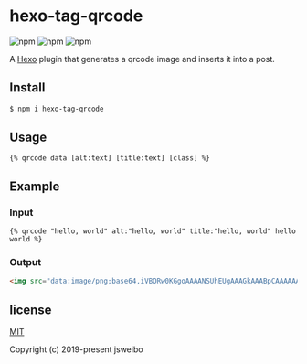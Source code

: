 # hexo-tag-qrcode

![npm](https://img.shields.io/npm/v/hexo-tag-qrcode.svg)
![npm](https://img.shields.io/npm/dt/hexo-tag-qrcode.svg)
![npm](https://img.shields.io/npm/l/hexo-tag-qrcode.svg)

A [Hexo](https://hexo.io/) plugin that generates a qrcode image and inserts it into a post.

## Install

```bash
$ npm i hexo-tag-qrcode
```

## Usage

```
{% qrcode data [alt:text] [title:text] [class] %}
```

## Example

### Input

```
{% qrcode "hello, world" alt:"hello, world" title:"hello, world" hello world %}
```

### Output

```html
<img src="data:image/png;base64,iVBORw0KGgoAAAANSUhEUgAAAGkAAABpCAAAAAAc6VLmAAAA6klEQVR42u3ZwQ6EIAxFUf7/p3GniaHlVZlMi7crDbHHBaEFWptHP+N6vY22NYGURepWmKlHo34WpHLSaJaYqU3JzIK0o6TOQqQPSKPUv5l7SFkkvz75AysrIVICSeg7hadF3TLSf6UejqefIdWQ1NmlrkGTVgapmuQ3rcLG1uxskIpIyo9E2ly5zCElldQWJXR2KmyAkbJKai5h1ZosU0iFJLkFFdcvuwgipZce3qnFz0mRKkmvz8LkSohUSApVpdB1C9KOUuiixH5F2kYSSpNymo5USApdncUv25AqSeo+129IhZNVpPTSAVWCHQugeNVrAAAAAElFTkSuQmCC" alt="hello, world" title="hello, world" class="hello world">
```

## license

[MIT](https://opensource.org/licenses/MIT)

Copyright (c) 2019-present jsweibo
